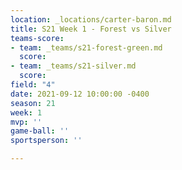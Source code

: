 ```yaml
---
location: _locations/carter-baron.md
title: S21 Week 1 - Forest vs Silver
teams-score:
- team: _teams/s21-forest-green.md
  score: 
- team: _teams/s21-silver.md
  score: 
field: "4"
date: 2021-09-12 10:00:00 -0400
season: 21
week: 1
mvp: ''
game-ball: ''
sportsperson: ''

---
```

